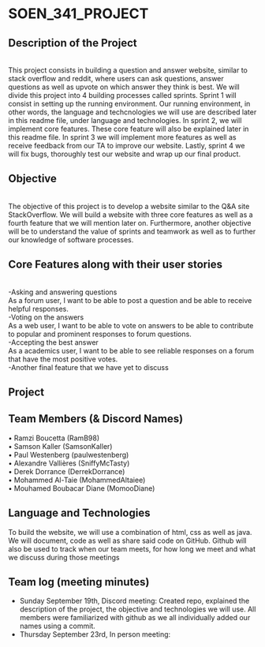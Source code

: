 # SOEN_341_PROJECT

<head>
<h2>Description of the Project</h2><br/>
</head>
This project consists in building a question and answer website, similar to stack overflow and reddit, where users can ask questions, answer questions as well as upvote on which answer they think is best. We will divide this project into 4 building processes called sprints. Sprint 1 will consist in setting up the running environment. Our running environment, in other words, the language and techcnologies we will use are described later in this readme file, under language and technologies. In sprint 2, we will implement core features. These core feature will also be explained later in this readme file. In sprint 3 we will implement more features as well as receive feedback from our TA to improve our website. Lastly, sprint 4 we will fix bugs, thoroughly test our website and wrap up our final product.

<h2>Objective</h2> <br/>
The objective of this project is to develop a website similar to the Q&A site StackOverflow.  We will build a website with three core features as well as a fourth feature that we will mention later on. Furthermore, another objective will be to understand the value of sprints and teamwork as well as to further our knowledge of software processes.

<h2>Core Features along with their user stories</h2><br/>
-Asking and answering questions<br/>
    As a forum user, I want to be able to post a question and be able to receive helpful responses. <br/>
-Voting on the answers<br/>
    As a web user, I want to be able to vote on answers to be able to contribute to popular and prominent responses to forum questions.<br/>
-Accepting the best answer<br/>
    As a academics user, I want to be able to see reliable responses on a forum that have the most positive votes.<br/>
-Another final feature that we have yet to discuss <br/>

<h2>Project</h2>


<h2>Team Members (& Discord Names)</h2>

• Ramzi Boucetta (RamB98)<br/>
• Samson Kaller (SamsonKaller)<br/>
• Paul Westenberg (paulwestenberg)<br/>
• Alexandre Vallières (SniffyMcTasty)<br/>
• Derek Dorrance (DerrekDorrance)<br/>
• Mohammed Al-Taie (MohammedAltaiee)<br/>
• Mouhamed Boubacar Diane (MomooDiane)<br/>


<h2>Language and Technologies</h2>

To build the website, we will use a combination of html, css as well as java. We will document, code as well as share said code on GitHub. Github will also be used to track when our team meets, for how long we meet and what we discuss during those meetings


<h2>Team log (meeting minutes)</h2>

- Sunday September 19th, Discord meeting:
    Created repo, explained the description of the project, the objective and technologies we will use. All members were familiarized with github as we all individually added our names using a commit. 
- Thursday September 23rd, In person meeting:


